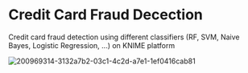 # Credit Card Fraud Decection

Credit card fraud detection using different classifiers (RF, SVM, Naive Bayes, Logistic Regression, ...) on KNIME platform

![200969314-3132a7b2-03c1-4c2d-a7e1-1ef0416cab81](https://user-images.githubusercontent.com/94122042/221979821-13f27958-88ee-43dd-a89a-d4e6c39ca123.png)
